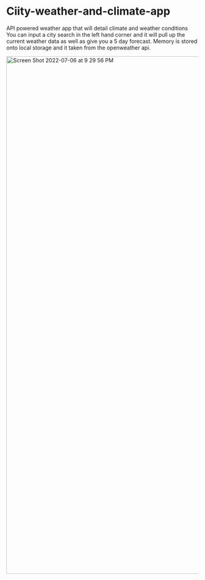 # Ciity-weather-and-climate-app
API powered weather app that will detail climate and weather conditions
You can input a city search in the left hand corner and it will pull up the current weather data as well as give you a 5 day forecast.  Memory is stored onto local storage and it taken from the openweather api.


<img width="1355" alt="Screen Shot 2022-07-06 at 9 29 56 PM" src="https://user-images.githubusercontent.com/105159702/177670881-452e2897-cede-4847-9aa7-bd928767f195.png">

